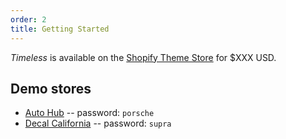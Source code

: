 ```yaml
---
order: 2
title: Getting Started
---
```


_Timeless_ is available on the [Shopify Theme Store]() for $XXX USD.

## Demo stores

- [Auto Hub](https://nuotsu-dev.myshopify.com) -- password: `porsche`
- [Decal California](https://decal-california.myshopify.com) -- password: `supra`
